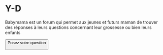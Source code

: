 # Y-D

Babymama est un forum qui permet aux jeunes et futurs maman de trouver des réponses à leurs questions concernant leur grossesse ou bien leurs enfants</p>
        <button>Posez votre question
